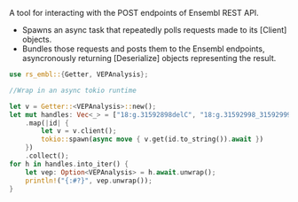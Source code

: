 <!-- cargo-sync-readme start -->

A tool for interacting with the POST endpoints of Ensembl REST API.
 * Spawns an async task that repeatedly polls requests made to its [Client] objects.
 * Bundles those requests and posts them to the Ensembl endpoints, asyncronously returning [Deserialize] objects representing the result.
```rust
use rs_embl::{Getter, VEPAnalysis};

//Wrap in an async tokio runtime

let v = Getter::<VEPAnalysis>::new();
let mut handles: Vec<_> = ["18:g.31592898delC", "18:g.31592998_31592999insC"].iter()
    .map(|id| {
        let v = v.client();
        tokio::spawn(async move { v.get(id.to_string()).await })
    })
    .collect();
for h in handles.into_iter() {
    let vep: Option<VEPAnalysis> = h.await.unwrap();
    println!("{:#?}", vep.unwrap());
}
```

<!-- cargo-sync-readme end -->
